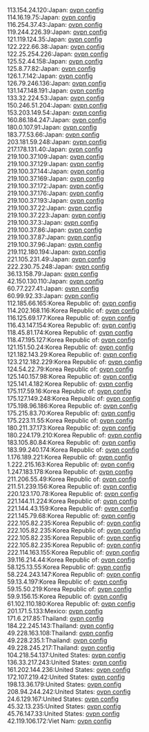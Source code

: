 113.154.24.120:Japan: [ovpn config](vpn/113_154_24_120.ovpn)  
114.16.19.75:Japan: [ovpn config](vpn/114_16_19_75.ovpn)  
116.254.37.43:Japan: [ovpn config](vpn/116_254_37_43.ovpn)  
119.244.226.39:Japan: [ovpn config](vpn/119_244_226_39.ovpn)  
121.119.124.35:Japan: [ovpn config](vpn/121_119_124_35.ovpn)  
122.222.66.38:Japan: [ovpn config](vpn/122_222_66_38.ovpn)  
122.25.254.226:Japan: [ovpn config](vpn/122_25_254_226.ovpn)  
125.52.44.158:Japan: [ovpn config](vpn/125_52_44_158.ovpn)  
125.8.77.82:Japan: [ovpn config](vpn/125_8_77_82.ovpn)  
126.1.7.142:Japan: [ovpn config](vpn/126_1_7_142.ovpn)  
126.79.246.136:Japan: [ovpn config](vpn/126_79_246_136.ovpn)  
131.147.148.191:Japan: [ovpn config](vpn/131_147_148_191.ovpn)  
133.32.224.53:Japan: [ovpn config](vpn/133_32_224_53.ovpn)  
150.246.51.204:Japan: [ovpn config](vpn/150_246_51_204.ovpn)  
153.203.149.54:Japan: [ovpn config](vpn/153_203_149_54.ovpn)  
160.86.184.247:Japan: [ovpn config](vpn/160_86_184_247.ovpn)  
180.0.107.91:Japan: [ovpn config](vpn/180_0_107_91.ovpn)  
183.77.53.66:Japan: [ovpn config](vpn/183_77_53_66.ovpn)  
203.181.59.248:Japan: [ovpn config](vpn/203_181_59_248.ovpn)  
217.178.131.40:Japan: [ovpn config](vpn/217_178_131_40.ovpn)  
219.100.37.109:Japan: [ovpn config](vpn/219_100_37_109.ovpn)  
219.100.37.129:Japan: [ovpn config](vpn/219_100_37_129.ovpn)  
219.100.37.144:Japan: [ovpn config](vpn/219_100_37_144.ovpn)  
219.100.37.169:Japan: [ovpn config](vpn/219_100_37_169.ovpn)  
219.100.37.172:Japan: [ovpn config](vpn/219_100_37_172.ovpn)  
219.100.37.176:Japan: [ovpn config](vpn/219_100_37_176.ovpn)  
219.100.37.193:Japan: [ovpn config](vpn/219_100_37_193.ovpn)  
219.100.37.22:Japan: [ovpn config](vpn/219_100_37_22.ovpn)  
219.100.37.223:Japan: [ovpn config](vpn/219_100_37_223.ovpn)  
219.100.37.3:Japan: [ovpn config](vpn/219_100_37_3.ovpn)  
219.100.37.86:Japan: [ovpn config](vpn/219_100_37_86.ovpn)  
219.100.37.87:Japan: [ovpn config](vpn/219_100_37_87.ovpn)  
219.100.37.96:Japan: [ovpn config](vpn/219_100_37_96.ovpn)  
219.112.180.194:Japan: [ovpn config](vpn/219_112_180_194.ovpn)  
221.105.231.49:Japan: [ovpn config](vpn/221_105_231_49.ovpn)  
222.230.75.248:Japan: [ovpn config](vpn/222_230_75_248.ovpn)  
36.13.158.79:Japan: [ovpn config](vpn/36_13_158_79.ovpn)  
42.150.130.110:Japan: [ovpn config](vpn/42_150_130_110.ovpn)  
60.77.227.41:Japan: [ovpn config](vpn/60_77_227_41.ovpn)  
60.99.92.33:Japan: [ovpn config](vpn/60_99_92_33.ovpn)  
112.185.66.165:Korea Republic of: [ovpn config](vpn/112_185_66_165.ovpn)  
114.202.168.116:Korea Republic of: [ovpn config](vpn/114_202_168_116.ovpn)  
116.125.69.177:Korea Republic of: [ovpn config](vpn/116_125_69_177.ovpn)  
116.43.147.154:Korea Republic of: [ovpn config](vpn/116_43_147_154.ovpn)  
118.45.81.174:Korea Republic of: [ovpn config](vpn/118_45_81_174.ovpn)  
118.47.195.127:Korea Republic of: [ovpn config](vpn/118_47_195_127.ovpn)  
121.151.50.24:Korea Republic of: [ovpn config](vpn/121_151_50_24.ovpn)  
121.182.143.29:Korea Republic of: [ovpn config](vpn/121_182_143_29.ovpn)  
123.212.182.229:Korea Republic of: [ovpn config](vpn/123_212_182_229.ovpn)  
124.54.22.79:Korea Republic of: [ovpn config](vpn/124_54_22_79.ovpn)  
125.140.157.98:Korea Republic of: [ovpn config](vpn/125_140_157_98.ovpn)  
125.141.4.182:Korea Republic of: [ovpn config](vpn/125_141_4_182.ovpn)  
175.117.59.16:Korea Republic of: [ovpn config](vpn/175_117_59_16.ovpn)  
175.127.149.248:Korea Republic of: [ovpn config](vpn/175_127_149_248.ovpn)  
175.198.96.186:Korea Republic of: [ovpn config](vpn/175_198_96_186.ovpn)  
175.215.83.70:Korea Republic of: [ovpn config](vpn/175_215_83_70.ovpn)  
175.223.11.55:Korea Republic of: [ovpn config](vpn/175_223_11_55.ovpn)  
180.211.37.173:Korea Republic of: [ovpn config](vpn/180_211_37_173.ovpn)  
180.224.179.210:Korea Republic of: [ovpn config](vpn/180_224_179_210.ovpn)  
183.105.80.84:Korea Republic of: [ovpn config](vpn/183_105_80_84.ovpn)  
183.99.240.174:Korea Republic of: [ovpn config](vpn/183_99_240_174.ovpn)  
1.176.189.221:Korea Republic of: [ovpn config](vpn/1_176_189_221.ovpn)  
1.222.215.163:Korea Republic of: [ovpn config](vpn/1_222_215_163.ovpn)  
1.247.183.178:Korea Republic of: [ovpn config](vpn/1_247_183_178.ovpn)  
211.206.55.49:Korea Republic of: [ovpn config](vpn/211_206_55_49.ovpn)  
211.51.239.156:Korea Republic of: [ovpn config](vpn/211_51_239_156.ovpn)  
220.123.170.78:Korea Republic of: [ovpn config](vpn/220_123_170_78.ovpn)  
221.144.11.224:Korea Republic of: [ovpn config](vpn/221_144_11_224.ovpn)  
221.144.43.159:Korea Republic of: [ovpn config](vpn/221_144_43_159.ovpn)  
221.145.79.68:Korea Republic of: [ovpn config](vpn/221_145_79_68.ovpn)  
222.105.82.235:Korea Republic of: [ovpn config](vpn/222_105_82_235.ovpn)  
222.105.82.235:Korea Republic of: [ovpn config](vpn/222_105_82_235.ovpn)  
222.105.82.235:Korea Republic of: [ovpn config](vpn/222_105_82_235.ovpn)  
222.105.82.235:Korea Republic of: [ovpn config](vpn/222_105_82_235.ovpn)  
222.114.163.155:Korea Republic of: [ovpn config](vpn/222_114_163_155.ovpn)  
39.116.214.44:Korea Republic of: [ovpn config](vpn/39_116_214_44.ovpn)  
58.125.13.55:Korea Republic of: [ovpn config](vpn/58_125_13_55.ovpn)  
58.224.243.147:Korea Republic of: [ovpn config](vpn/58_224_243_147.ovpn)  
59.13.4.197:Korea Republic of: [ovpn config](vpn/59_13_4_197.ovpn)  
59.15.50.219:Korea Republic of: [ovpn config](vpn/59_15_50_219.ovpn)  
59.9.156.15:Korea Republic of: [ovpn config](vpn/59_9_156_15.ovpn)  
61.102.110.180:Korea Republic of: [ovpn config](vpn/61_102_110_180.ovpn)  
201.171.5.133:Mexico: [ovpn config](vpn/201_171_5_133.ovpn)  
171.6.217.85:Thailand: [ovpn config](vpn/171_6_217_85.ovpn)  
184.22.245.143:Thailand: [ovpn config](vpn/184_22_245_143.ovpn)  
49.228.163.108:Thailand: [ovpn config](vpn/49_228_163_108.ovpn)  
49.228.235.1:Thailand: [ovpn config](vpn/49_228_235_1.ovpn)  
49.228.245.217:Thailand: [ovpn config](vpn/49_228_245_217.ovpn)  
104.218.54.137:United States: [ovpn config](vpn/104_218_54_137.ovpn)  
136.33.217.243:United States: [ovpn config](vpn/136_33_217_243.ovpn)  
161.202.144.236:United States: [ovpn config](vpn/161_202_144_236.ovpn)  
172.107.219.42:United States: [ovpn config](vpn/172_107_219_42.ovpn)  
198.13.36.179:United States: [ovpn config](vpn/198_13_36_179.ovpn)  
208.94.244.242:United States: [ovpn config](vpn/208_94_244_242.ovpn)  
24.6.129.167:United States: [ovpn config](vpn/24_6_129_167.ovpn)  
45.32.13.235:United States: [ovpn config](vpn/45_32_13_235.ovpn)  
45.76.147.33:United States: [ovpn config](vpn/45_76_147_33.ovpn)  
42.119.106.172:Viet Nam: [ovpn config](vpn/42_119_106_172.ovpn)  
